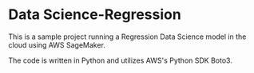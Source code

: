 # Data Science-Regression


This is a sample project running a Regression Data Science model in the cloud using AWS SageMaker.

The code is written in Python and utilizes AWS's Python SDK Boto3.  
